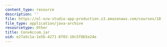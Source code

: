 ```yaml
---
content_type: resource
description: ''
file: https://ol-ocw-studio-app-production.s3.amazonaws.com/courses/18-03sc-differential-equations-fall-2011/e27a5c1a1e5b42718f0310c5f8b5e24e_ConvAccum.jar
file_type: application/java-archive
resourcetype: Other
title: ConvAccum.jar
uid: e27a5c1a-1e5b-4271-8f03-10c5f8b5e24e
---
```

